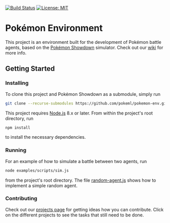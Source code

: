 [![Build Status](https://travis-ci.com/pokeml/pokemon-env.svg?branch=master)](https://travis-ci.com/pokeml/pokemon-env)
[![License: MIT](https://img.shields.io/badge/License-MIT-yellow.svg)](https://opensource.org/licenses/MIT)

# Pokémon Environment

This project is an environment built for the development of Pokémon battle agents, based on the [Pokémon Showdown](https://github.com/Zarel/Pokemon-Showdown) simulator. Check out our [wiki](https://github.com/pokeml/pokemon-env/wiki) for more info.

## Getting Started

### Installing

To clone this project and Pokémon Showdown as a submodule, simply run

```bash
git clone --recurse-submodules https://github.com/pokeml/pokemon-env.git
```

This project requires [Node.js](https://nodejs.org/) 8.x or later. From within the project's root directory, run

```bash
npm install
```

to install the necessary dependencies.

### Running

For an example of how to simulate a battle between two agents, run

```bash
node examples/scripts/sim.js
```

from the project's root directory. The file [random-agent.js](examples/agents/random-agent.js) shows how to implement a simple random agent.

### Contributing

Check out our [projects page](https://github.com/pokeml/pokemon-env/projects) for getting ideas how you can contribute. Click on the different projects to see the tasks that still need to be done.
